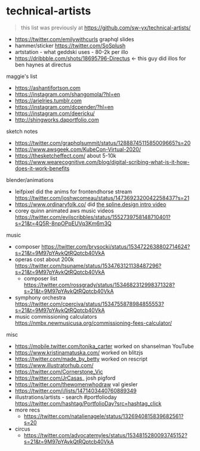 # technical-artists

> this list was previously at https://github.com/sw-yx/technical-artists/


- https://twitter.com/emilywithcurls graphql slides
- hammer/sticker https://twitter.com/SoSplush
- artstation - what geddski uses - 80-2k per illo
- https://dribbble.com/shots/18695796-Directus <- this guy did illos for ben haynes at directus

maggie's list

- https://ashantifortson.com
- https://instagram.com/shangomola/?hl=en
- https://arielries.tumblr.com
- https://instagram.com/dcpender/?hl=en
- https://instagram.com/deericku/
- http://shingworks.daportfolio.com


sketch notes

- https://twitter.com/graphqlsummit/status/1288874511585009665?s=20
- https://www.awsgeek.com/KubeCon-Virtual-2020/
- https://thesketcheffect.com/ about 5-10k
- https://www.wearecognitive.com/blog/digital-scribing-what-is-it-how-does-it-work-benefits


blender/animations

- leifpixel did the anims for frontendhorse stream https://twitter.com/joshwcomeau/status/1473692320042258437?s=21
- https://www.ordinaryfolk.co/ did [the spline.design intro video](https://twitter.com/splinetool/status/1500916639629549573?s=20&t=nLHvmBJpIaJgwWymOkzNrw)
- corey quinn animated aws music videos https://twitter.com/evilscribbles/status/1552739758148710401?s=21&t=4Q5R-8npOPpEUVq3Km6m3Q

music
- composer https://twitter.com/brysocki/status/1534722638802714624?s=21&t=9M97pYAvkQtRQptcb40VkA
- operas cost about 200k https://twitter.com/tsuname/status/1534763121138487296?s=21&t=9M97pYAvkQtRQptcb40VkA
	- composer list https://twitter.com/rossgrady/status/1534682312998371328?s=21&t=9M97pYAvkQtRQptcb40VkA
- symphony orchestra https://twitter.com/cperciva/status/1534755878984855553?s=21&t=9M97pYAvkQtRQptcb40VkA
- music commissioning calculators https://nmbx.newmusicusa.org/commissioning-fees-calculator/

misc

- https://mobile.twitter.com/tonika_carter worked on shanselman YouTube 
- https://www.kristinamatuska.com/ worked on blitzjs
- https://twitter.com/made_by_betty worked on rescript
- https://www.illustratorhub.com/
- https://twitter.com/Cornerstone_Vic
- https://twitter.com/JrCasas_ josh pigford
- https://twitter.com/thewomenwhodraw val giesler
- https://twitter.com/i/lists/1471403440760889349
- illustrations/artists - search #portfolioday https://twitter.com/hashtag/PortfolioDay?src=hashtag_click
- more recs 
  - https://twitter.com/natalienagele/status/1326940815839682561?s=20
 - circus 
	 - https://twitter.com/advocatemyles/status/1534815280093745152?s=21&t=9M97pYAvkQtRQptcb40VkA
